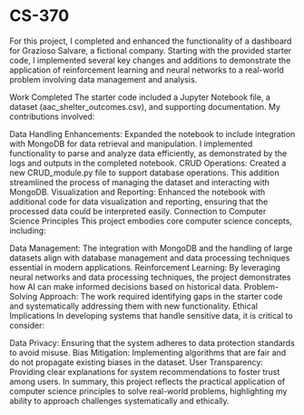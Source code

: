 # CS-370
For this project, I completed and enhanced the functionality of a dashboard for Grazioso Salvare, a fictional company. Starting with the provided starter code, I implemented several key changes and additions to demonstrate the application of reinforcement learning and neural networks to a real-world problem involving data management and analysis.

Work Completed
The starter code included a Jupyter Notebook file, a dataset (aac_shelter_outcomes.csv), and supporting documentation. My contributions involved:

Data Handling Enhancements: Expanded the notebook to include integration with MongoDB for data retrieval and manipulation. I implemented functionality to parse and analyze data efficiently, as demonstrated by the logs and outputs in the completed notebook.
CRUD Operations: Created a new CRUD_module.py file to support database operations. This addition streamlined the process of managing the dataset and interacting with MongoDB.
Visualization and Reporting: Enhanced the notebook with additional code for data visualization and reporting, ensuring that the processed data could be interpreted easily.
Connection to Computer Science Principles
This project embodies core computer science concepts, including:

Data Management: The integration with MongoDB and the handling of large datasets align with database management and data processing techniques essential in modern applications.
Reinforcement Learning: By leveraging neural networks and data processing techniques, the project demonstrates how AI can make informed decisions based on historical data.
Problem-Solving Approach: The work required identifying gaps in the starter code and systematically addressing them with new functionality.
Ethical Implications
In developing systems that handle sensitive data, it is critical to consider:

Data Privacy: Ensuring that the system adheres to data protection standards to avoid misuse.
Bias Mitigation: Implementing algorithms that are fair and do not propagate existing biases in the dataset.
User Transparency: Providing clear explanations for system recommendations to foster trust among users.
In summary, this project reflects the practical application of computer science principles to solve real-world problems, highlighting my ability to approach challenges systematically and ethically.
